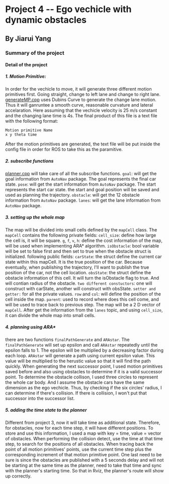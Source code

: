 # Project 4 -- Ego vechicle with dynamic obstacles
## By Jiarui Yang

### Summary of the project


#### Detail of the project
##### 1. Motion Primitive:
In order for the vechicle to move, it will generate three different motion primitives first. Going straight, change to left lane and change to right lane. [generateMP.cpp](https://gitlab.com/sovermind/student1707024/blob/master/project3/an_static_planner/src/generateMP.cpp) uses Dubins Curve to generate the change lane motion. Thus it will ganruntee a smooth curve, reasonable curvature and lateral accelaration. Here assuming that the vechicle velocity is 25 m/s constant and the changing lane time is 4s. The final product of this file is a text file with the following format:
```
Motion primitive Name
x y theta time
```
After the motion primitives are generated, the text file will be put inside the config file in order for ROS to take this as the paramitive.
##### 2. subscribe functions
[planner.cpp](https://gitlab.com/sovermind/student1707024/blob/master/project3/an_static_planner/src/planner.cpp) will take care of all the subscribe functions.
`goal`: will get the goal information from `AutoNav` package. The goal represents the final car state.
`pose`: will get the start information from `AutoNav` package. The start represents the start car state.
the start and goal position will be saved and used as planning the trajectory.
`obstacle`: will get the 12 obstacle information from `AutoNav` package. 
`lanes`: will get the lane information from `AutoNav` package.
##### 3. setting up the whole map
The map will be divided into small cells defined by the `mapCell` class. The `mapCell` contains the following private fields: 
`cell_size`: define how large the cell is, it will be square.
`g`, `f`, `v`, `h`: define the cost information of the map, will be used when implementing ARA* algorithm.
`isObstacle`: bool variable will be set to false first and then set to true when the obstacle struct is initialized.
following public fields:
`carState`: the struct define the current car state within this mapCell. It is the true position of the car. Because eventually, when publishing the trajectory, I'll want to publish the true position of the car, not the cell location.
`obsState`: the struct define the obstacle information of this cell. It will turn the isObstacle flag to true. And will contian radius of the obstacle.
`two different constuctors`: one will construct with carState, another will construct with obsState.
`setter and getter:` for all the private values.
`row` and `col`: will define the position of the cell inside the map.
`parent`: used to record where does this cell come, and will be used to trace back to previous step.
The map will be a 2 D vector of `mapCell`. After get the information from the `lanes` topic, and using `cell_size`, it can divide the whole map into small cells.
##### 4. planning using ARA*
there are two functions `finalPathGenerate` and `ARAstar`. The `finalPathGenerate` will set up epsilon and call `ARAstar` repeatedly until the epsilon falls to 1. The epsilon will be multiplied by a decreasing factor during each loop. `ARAstar` will generate a path using current epsilon value. This value will be multiplied to the herustic value so that it will find the path quickly. When generating the next successor point, I used motion primitives saved before and also using obstacles to determine if it is a valid successor point. To determine the obstacle collison, I used three circles to represent the whole car body. And I assume the obstacle cars have the same dimension as the ego vechicle. Thus, by checking if the six circles' radius, I can determine if there's collision. If there is collision, I won't put that successor into the successor list.
##### 5. adding the time state to the planner
Different from project 3, now it will take time as additional state. Therefore, for obstacles, now for each time step, it will have different positions. To store and use this information, I used a map with key = time, value = vector of obstacles. When performing the collision detect, use the time at that time step, to search for the positions of all obstacles.
When tracing back the point of all motion primitives' points, use the current time step plus the corresponding increment of that motion primitive point. 
One last need to be sure is since the obstacles are published with a 5 seconds delay and will not be starting at the same time as the planner, need to take that time and sync with the planner's starting time. So that in Rviz, the planner's route will show up correctly.